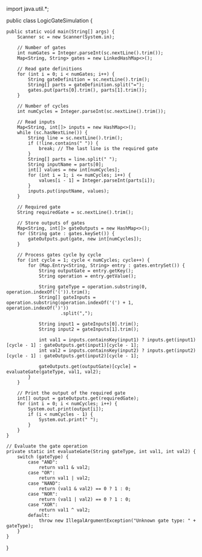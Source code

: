 import java.util.*;

public class LogicGateSimulation {

    public static void main(String[] args) {
        Scanner sc = new Scanner(System.in);

        // Number of gates
        int numGates = Integer.parseInt(sc.nextLine().trim());
        Map<String, String> gates = new LinkedHashMap<>();

        // Read gate definitions
        for (int i = 0; i < numGates; i++) {
            String gateDefinition = sc.nextLine().trim();
            String[] parts = gateDefinition.split("=");
            gates.put(parts[0].trim(), parts[1].trim());
        }

        // Number of cycles
        int numCycles = Integer.parseInt(sc.nextLine().trim());

        // Read inputs
        Map<String, int[]> inputs = new HashMap<>();
        while (sc.hasNextLine()) {
            String line = sc.nextLine().trim();
            if (!line.contains(" ")) {
                break; // The last line is the required gate
            }
            String[] parts = line.split(" ");
            String inputName = parts[0];
            int[] values = new int[numCycles];
            for (int i = 1; i <= numCycles; i++) {
                values[i - 1] = Integer.parseInt(parts[i]);
            }
            inputs.put(inputName, values);
        }

        // Required gate
        String requiredGate = sc.nextLine().trim();

        // Store outputs of gates
        Map<String, int[]> gateOutputs = new HashMap<>();
        for (String gate : gates.keySet()) {
            gateOutputs.put(gate, new int[numCycles]);
        }

        // Process gates cycle by cycle
        for (int cycle = 1; cycle < numCycles; cycle++) {
            for (Map.Entry<String, String> entry : gates.entrySet()) {
                String outputGate = entry.getKey();
                String operation = entry.getValue();

                String gateType = operation.substring(0, operation.indexOf('(')).trim();
                String[] gateInputs = operation.substring(operation.indexOf('(') + 1, operation.indexOf(')'))
                        .split(",");

                String input1 = gateInputs[0].trim();
                String input2 = gateInputs[1].trim();

                int val1 = inputs.containsKey(input1) ? inputs.get(input1)[cycle - 1] : gateOutputs.get(input1)[cycle - 1];
                int val2 = inputs.containsKey(input2) ? inputs.get(input2)[cycle - 1] : gateOutputs.get(input2)[cycle - 1];

                gateOutputs.get(outputGate)[cycle] = evaluateGate(gateType, val1, val2);
            }
        }

        // Print the output of the required gate
        int[] output = gateOutputs.get(requiredGate);
        for (int i = 0; i < numCycles; i++) {
            System.out.print(output[i]);
            if (i < numCycles - 1) {
                System.out.print(" ");
            }
        }
    }

    // Evaluate the gate operation
    private static int evaluateGate(String gateType, int val1, int val2) {
        switch (gateType) {
            case "AND":
                return val1 & val2;
            case "OR":
                return val1 | val2;
            case "NAND":
                return (val1 & val2) == 0 ? 1 : 0;
            case "NOR":
                return (val1 | val2) == 0 ? 1 : 0;
            case "XOR":
                return val1 ^ val2;
            default:
                throw new IllegalArgumentException("Unknown gate type: " + gateType);
        }
    }
}

